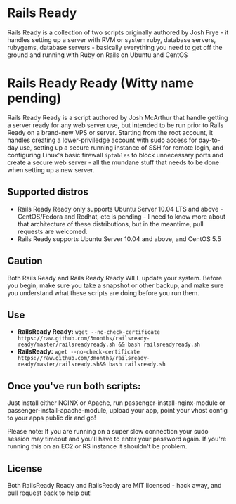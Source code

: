 Rails Ready
===========

Rails Ready is a collection of two scripts originally authored by Josh Frye - it handles setting up a server with RVM or system ruby, database servers, rubygems, database servers - basically everything you need to get off the ground and running with Ruby on Rails on Ubuntu and CentOS

Rails Ready Ready (Witty name pending)
======================================

Rails Ready Ready is a script authored by Josh McArthur that handle getting a server ready for any web server use, but intended to be run prior to Rails Ready on a brand-new VPS or server. Starting from the root account, it handles creating a lower-priviledge account with sudo access for day-to-day use, setting up a secure running instance of SSH for remote login, and configuring Linux's basic firewall `iptables` to block unnecessary ports and create a secure web server - all the mundane stuff that needs to be done when setting up a new server.

Supported distros
-----------------

* Rails Ready Ready only supports Ubuntu Server 10.04 LTS and above - CentOS/Fedora and Redhat, etc is pending - I need to know more about that architecture of these distributions, but in the meantime, pull requests are welcomed.
* Rails Ready supports Ubuntu Server 10.04 and above, and CentOS 5.5

Caution
-------

Both Rails Ready and Rails Ready Ready WILL update your system. Before you begin, make sure you take a snapshot or other backup, and make sure you understand what these scripts are doing before you run them.

Use
---

* **RailsReady Ready:** `wget --no-check-certificate https://raw.github.com/3months/railsready-ready/master/railsreadyready.sh && bash railsreadyready.sh`
* **RailsReady:** `wget --no-check-certificate https://raw.github.com/3months/railsready-ready/master/railsready.sh&& bash railsready.sh`


Once you've run both scripts:
-----------------------------

Just install either NGINX or Apache, run passenger-install-nginx-module or passenger-install-apache-module, upload your app, point your vhost config to your apps public dir and go!

Please note: If you are running on a super slow connection your sudo session may timeout and you'll have to enter your password again. If you're running this on an EC2 or RS instance it shouldn't be problem.

License
-------

Both RailsReady Ready and RailsReady are MIT licensed - hack away, and pull request back to help out!
